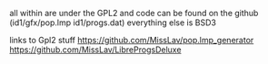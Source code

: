 all within are under the GPL2 and code can be found on the github
(id1/gfx/pop.lmp id1/progs.dat)
everything else is BSD3 

links to Gpl2 stuff
https://github.com/MissLav/pop.lmp_generator
https://github.com/MissLav/LibreProgsDeluxe